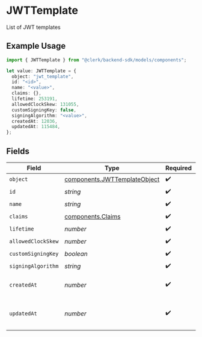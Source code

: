 # JWTTemplate

List of JWT templates

## Example Usage

```typescript
import { JWTTemplate } from "@clerk/backend-sdk/models/components";

let value: JWTTemplate = {
  object: "jwt_template",
  id: "<id>",
  name: "<value>",
  claims: {},
  lifetime: 253191,
  allowedClockSkew: 131055,
  customSigningKey: false,
  signingAlgorithm: "<value>",
  createdAt: 12036,
  updatedAt: 115484,
};
```

## Fields

| Field                                                                        | Type                                                                         | Required                                                                     | Description                                                                  |
| ---------------------------------------------------------------------------- | ---------------------------------------------------------------------------- | ---------------------------------------------------------------------------- | ---------------------------------------------------------------------------- |
| `object`                                                                     | [components.JWTTemplateObject](../../models/components/jwttemplateobject.md) | :heavy_check_mark:                                                           | N/A                                                                          |
| `id`                                                                         | *string*                                                                     | :heavy_check_mark:                                                           | N/A                                                                          |
| `name`                                                                       | *string*                                                                     | :heavy_check_mark:                                                           | N/A                                                                          |
| `claims`                                                                     | [components.Claims](../../models/components/claims.md)                       | :heavy_check_mark:                                                           | N/A                                                                          |
| `lifetime`                                                                   | *number*                                                                     | :heavy_check_mark:                                                           | N/A                                                                          |
| `allowedClockSkew`                                                           | *number*                                                                     | :heavy_check_mark:                                                           | N/A                                                                          |
| `customSigningKey`                                                           | *boolean*                                                                    | :heavy_check_mark:                                                           | N/A                                                                          |
| `signingAlgorithm`                                                           | *string*                                                                     | :heavy_check_mark:                                                           | N/A                                                                          |
| `createdAt`                                                                  | *number*                                                                     | :heavy_check_mark:                                                           | Unix timestamp of creation.<br/>                                             |
| `updatedAt`                                                                  | *number*                                                                     | :heavy_check_mark:                                                           | Unix timestamp of last update.<br/>                                          |